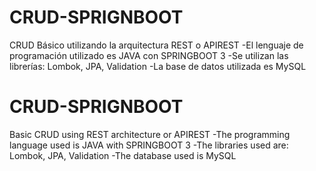 # CRUD-SPRIGNBOOT
CRUD Básico utilizando la arquitectura REST o APIREST
-El lenguaje de programación utilizado es JAVA con SPRINGBOOT 3
-Se utilizan las librerías: Lombok, JPA, Validation
-La base de datos utilizada es MySQL


# CRUD-SPRIGNBOOT

Basic CRUD using REST architecture or APIREST
-The programming language used is JAVA with SPRINGBOOT 3
-The libraries used are: Lombok, JPA, Validation
-The database used is MySQL

